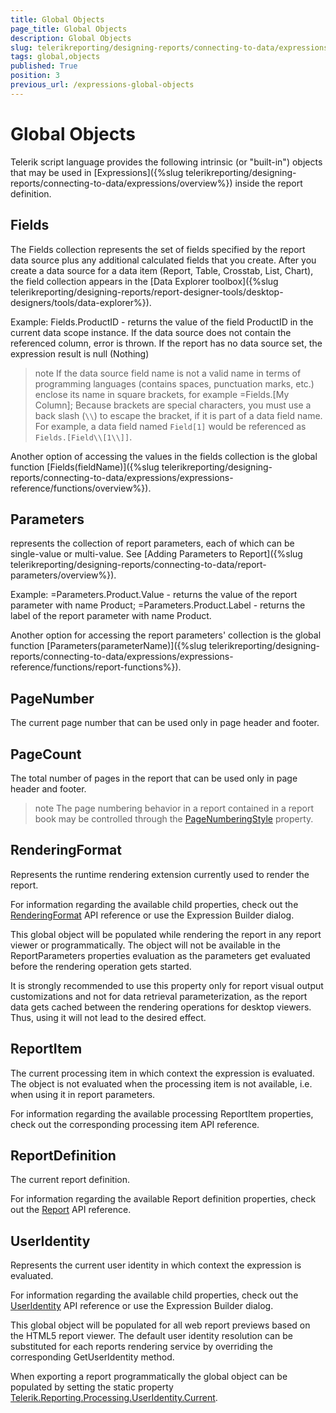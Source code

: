 ```yaml
---
title: Global Objects
page_title: Global Objects 
description: Global Objects
slug: telerikreporting/designing-reports/connecting-to-data/expressions/expressions-reference/global-objects
tags: global,objects
published: True
position: 3
previous_url: /expressions-global-objects
---
```


# Global Objects

Telerik script language provides the following intrinsic (or "built-in") objects that may be used in  [Expressions]({%slug telerikreporting/designing-reports/connecting-to-data/expressions/overview%}) inside the report definition.       

## Fields

The Fields collection represents the set of fields specified by the report data source plus any additional calculated fields that you create. After you create a data source for a data item (Report, Table, Crosstab, List, Chart), the field collection appears in the [Data Explorer toolbox]({%slug telerikreporting/designing-reports/report-designer-tools/desktop-designers/tools/data-explorer%}).

Example: Fields.ProductID - returns the value of the field ProductID in the current data scope instance. If the data source does not contain the referenced column, error is thrown. If the report has no data source set, the expression result is null (Nothing)         

>note If the data source field name is not a valid name in terms of programming languages (contains spaces, punctuation marks, etc.) enclose its name in square brackets, for example =Fields.[My Column]; Because brackets are special characters, you must use a back slash (`\\`) to escape the bracket, if it is part of a data field name. For example, a data field named `Field[1]` would be referenced as `Fields.[Field\\[1\\]]`.           

Another option of accessing the values in the fields collection is the global function [Fields(fieldName)]({%slug telerikreporting/designing-reports/connecting-to-data/expressions/expressions-reference/functions/overview%}).         

## Parameters

represents the collection of report parameters, each of which can be single-value or multi-value. See [Adding Parameters to Report]({%slug telerikreporting/designing-reports/connecting-to-data/report-parameters/overview%}).         

Example: =Parameters.Product.Value - returns the value of the report parameter with name Product; =Parameters.Product.Label  - returns the label of the report parameter with name Product.         

Another option for accessing the report parameters' collection is the global function [Parameters(parameterName)]({%slug telerikreporting/designing-reports/connecting-to-data/expressions/expressions-reference/functions/report-functions%}).         

## PageNumber

The current page number that can be used only in page header and footer. 

## PageCount

The total number of pages in the report that can be used only in page header and footer.         

>note The page numbering behavior in a report contained in a report book may be controlled through the [PageNumberingStyle](/reporting/api/Telerik.Reporting.Report#Telerik_Reporting_Report_PageNumberingStyle) property.           

## RenderingFormat

Represents the runtime rendering extension currently used to render the report.

For information regarding the available child properties, check out the [RenderingFormat](/reporting/api/Telerik.Reporting.Processing.RenderingFormat) API reference or use the Expression Builder dialog.         

This global object will be populated while rendering the report in any report viewer or programmatically. The object will not be available in the ReportParameters properties evaluation as the parameters get evaluated before the rendering operation gets started.         

It is strongly recommended to use this property only for report visual output customizations and not for data retrieval parameterization, as the report data gets cached between the rendering operations for desktop viewers. Thus, using it will not lead to the desired effect.         

## ReportItem

The current processing item in which context the expression is evaluated. The object is not evaluated when the processing item is not available, i.e. when using it in report parameters.

For information regarding the available processing ReportItem properties, check out the corresponding processing item API reference.

## ReportDefinition

The current report definition.

For information regarding the available Report definition properties, check out the [Report](/reporting/api/Telerik.Reporting.Report) API reference.         

## UserIdentity

Represents the current user identity in which context the expression is evaluated.

For information regarding the available child properties, check out the [UserIdentity](/reporting/api/Telerik.Reporting.Processing.UserIdentity) API reference or use the Expression Builder dialog.         

This global object will be populated for all web report previews based on the HTML5 report viewer. The default user identity resolution can be substituted for each reports rendering service by overriding the corresponding GetUserIdentity method.         

When exporting a report programmatically the global object can be populated by setting the static property [Telerik.Reporting.Processing.UserIdentity.Current](/reporting/api/Telerik.Reporting.Processing.UserIdentity#Telerik_Reporting_Processing_UserIdentity_Current).         
